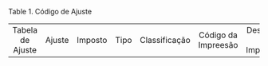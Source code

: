 <div id="d112899e1" class="table">

<div class="table-title">

Table 1. Código de
Ajuste

</div>

<div class="table-contents">

|                  |        |         |      |               |                     |                        |
| :--------------: | :----: | :-----: | :--: | :-----------: | :-----------------: | :--------------------: |
| Tabela de Ajuste | Ajuste | Imposto | Tipo | Classificação | Código da Impreesão | Descrição da Impressão |

</div>

</div>
